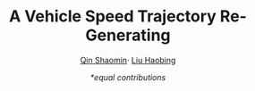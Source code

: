 <div align="center">

# A Vehicle Speed Trajectory Re-Generating


[Qin Shaomin](https://github.com/qinshaomin77)· [Liu Haobing](https://scholar.google.com/citations?user=e-8R2vMAAAAJ&hl=en)

_*equal contributions_
